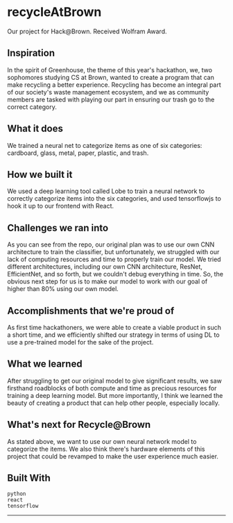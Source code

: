 # recycleAtBrown
Our project for Hack@Brown. Received Wolfram Award. 
## Inspiration

In the spirit of Greenhouse, the theme of this year's hackathon, we, two sophomores studying CS at Brown, wanted to create a program that can make recycling a better experience. Recycling has become an integral part of our society's waste management ecosystem, and we as community members are tasked with playing our part in ensuring our trash go to the correct category.

## What it does

We trained a neural net to categorize items as one of six categories: cardboard, glass, metal, paper, plastic, and trash.

## How we built it

We used a deep learning tool called Lobe to train a neural network to correctly categorize items into the six categories, and used tensorflowjs to hook it up to our frontend with React.

## Challenges we ran into

As you can see from the repo, our original plan was to use our own CNN architecture to train the classifier, but unfortunately, we struggled with our lack of computing resources and time to properly train our model. We tried different architectures, including our own CNN architecture, ResNet, EfficientNet, and so forth, but we couldn't debug everything in time. So, the obvious next step for us is to make our model to work with our goal of higher than 80% using our own model.

## Accomplishments that we're proud of

As first time hackathoners, we were able to create a viable product in such a short time, and we efficiently shifted our strategy in terms of using DL to use a pre-trained model for the sake of the project.

## What we learned

After struggling to get our original model to give significant results, we saw firsthand roadblocks of both compute and time as precious resources for training a deep learning model. But more importantly, I think we learned the beauty of creating a product that can help other people, especially locally.

## What's next for Recycle@Brown

As stated above, we want to use our own neural network model to categorize the items. We also think there's hardware elements of this project that could be revamped to make the user experience much easier.

## Built With

    python
    react
    tensorflow

****
